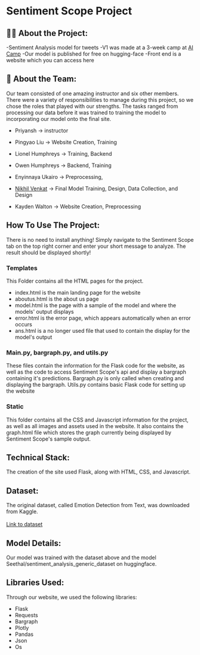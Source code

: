 # Sentiment Scope Project

## 🙋‍♂️ About the Project:
  -Sentiment Analysis model for tweets
  -V1 was made at a 3-week camp at [AI Camp](https://www.ai-camp.org/)
  -Our model is published for free on hugging-face
  -Front end is a website which you can access here


## 🤝 About the Team:
Our team consisted of one amazing instructor and six other members. There were a variety of responsibilities to manage during this project, so we chose the roles that played with our strengths. The tasks ranged from processing our data before it was trained to training the model to incorporating our model onto the final site. 

- Priyansh → instructor 

- Pingyao Liu → Website Creation, Training 

- Lionel Humphreys → Training, Backend

- Owen Humphreys → Backend, Training

- Enyinnaya Ukairo → Preprocessing, 

- [Nikhil Venkat](www.nikhilvenkat.space) → Final Model Training, Design, Data Collection, and Design

- Kayden Walton → Website Creation, Preprocessing

## How To Use The Project:
There is no need to install anything! Simply navigate to the Sentiment Scope tab on the top right corner and enter your short message to analyze. The result should be displayed shortly! 

### Templates
This Folder contains all the HTML pages for the project. 
- index.html is the main landing page for the website
- aboutus.html is the about us page
- model.html is the page with a sample of the model and where the models' output displays
- error.html is the error page, which appears automatically when an error occurs
- ans.html is a no longer used file that used to contain the display for the model's output

### Main.py, bargraph.py, and utils.py
These files contain the information for the Flask code for the website, as well as the code to access Sentiment Scope's api and display a bargraph containing it's predictions. Bargraph.py is only called when creating and displaying the bargraph.
Utils.py contains basic Flask code for setting up the website

### Static 
This folder contains all the CSS and Javascript information for the project, as well as all images and assets used in the website.
It also contains the graph.html file which stores the graph currently being displayed by Sentiment Scope's sample output.

## Technical Stack: 
The creation of the site used Flask, along with HTML, CSS, and Javascript. 

## Dataset: 
The original dataset, called Emotion Detection from Text, was downloaded from Kaggle. <br><br>
[Link to dataset](https://www.kaggle.com/datasets/pashupatigupta/emotion-detection-from-text)

## Model Details:
Our model was trained with the dataset above and the model Seethal/sentiment_analysis_generic_dataset on huggingface. 

## Libraries Used:
Through our website, we used the following libraries:
- Flask
- Requests
- Bargraph
- Plotly
- Pandas
- Json
- Os
